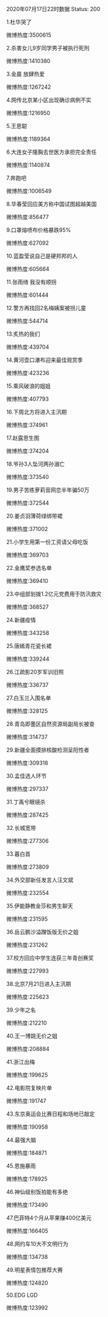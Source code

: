 2020年07月17日22时数据
Status: 200

1.杜华哭了

微博热度:3500615

2.杀害女儿9岁同学男子被执行死刑

微博热度:1410380

3.金晨 放肆热爱

微博热度:1267242

4.网传北京某小区出现确诊病例不实

微博热度:1216950

5.王思聪

微博热度:1189364

6.大连女子隆胸去世医方承担完全责任

微博热度:1140874

7.奔跑吧

微博热度:1006549

8.华春莹回应美方称中国试图超越美国

微博热度:856477

9.口罩熔喷布价格暴跌95%

微博热度:627092

10.蓝盈莹说自己是硬邦邦的人

微博热度:605664

11.张雨绮 我没有顺拐

微博热度:601444

12.警方再找回2名梅姨案被拐儿童

微博热度:544714

13.炙热的我们

微博热度:439704

14.黄河壶口瀑布迎来最佳观赏季

微博热度:423236

15.乘风破浪的姐姐

微博热度:407793

16.下周北方将进入主汛期

微博热度:374961

17.赵露思生图

微博热度:374204

18.爷孙3人坠河两孙溺亡

微博热度:373540

19.男子苦练萝莉音网恋半年骗50万

微博热度:372544

20.姜贞羽薄荷绿绑带裙

微博热度:371002

21.小学生用第一份工资请父母吃饭

微博热度:369703

22.金鹰奖参选名单

微博热度:369410

23.中组部划拨1.2亿元党费用于防汛救灾

微博热度:368527

24.新疆疫情

微博热度:343258

25.唐嫣青花瓷长裙

微博热度:339244

26.江疏影20岁军训旧照

微博热度:336737

27.白玉兰入围名单

微博热度:328125

28.青岛即墨区自然资源局副局长被查

微博热度:314737

29.新疆全面摸排核酸检测呈阳性者

微博热度:309318

30.孟佳选人环节

微博热度:297337

31.丁禹兮眼镜杀

微博热度:287425

32.长城宽带

微博热度:277306

33.暮白首

微博热度:273809

34.外交部新任发言人汪文斌

微博热度:232554

35.伊能静教金莎和男生聊天

微博热度:231595

36.岳云鹏沙溢蹭饭版无价之姐

微博热度:231262

37.校方回应中学生连获三年青创赛奖

微博热度:227993

38.北京7月21日进入主汛期

微博热度:225623

39.少年之名

微博热度:212210

40.王一博跳无价之姐

微博热度:208884

41.浙江出梅

微博热度:199625

42.电影院复映片单

微博热度:191747

43.东京奥运会比赛日程和场地已敲定

微博热度:190958

44.最强大脑

微博热度:184871

45.恩施暴雨

微博热度:178925

46.神仙级别饭拍能有多绝

微博热度:173490

47.巴菲特4个月从苹果赚400亿美元

微博热度:166405

48.网约车10大不文明行为

微博热度:134738

49.明星表情包推荐大赛

微博热度:124820

50.EDG LGD

微博热度:123992

